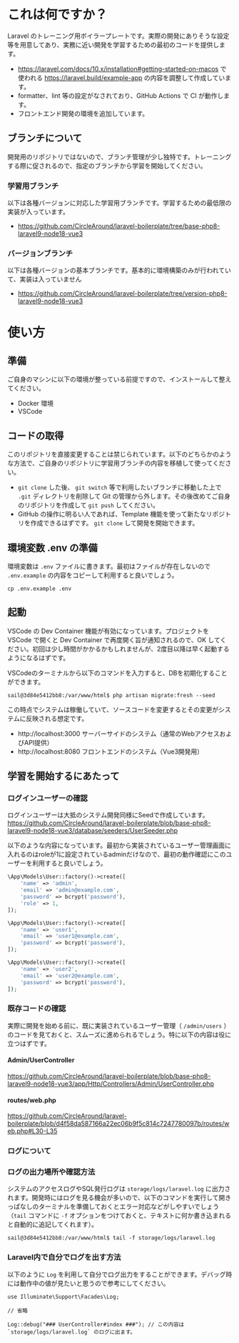 # これは何ですか？

Laravel のトレーニング用ボイラープレートです。実際の開発にありそうな設定等を用意してあり、実務に近い開発を学習するための最初のコードを提供します。

- https://laravel.com/docs/10.x/installation#getting-started-on-macos で使われる https://laravel.build/example-app の内容を調整して作成しています。
- formatter、lint 等の設定がなされており、GitHub Actions で CI が動作します。
- フロントエンド開発の環境を追加しています。

## ブランチについて

開発用のリポジトリではないので、ブランチ管理が少し独特です。トレーニングする際に促されるので、指定のブランチから学習を開始してください。

### 学習用ブランチ

以下は各種バージョンに対応した学習用ブランチです。学習するための最低限の実装が入っています。

- https://github.com/CircleAround/laravel-boilerplate/tree/base-php8-laravel9-node18-vue3

### バージョンブランチ

以下は各種バージョンの基本ブランチです。基本的に環境構築のみが行われていて、実装は入っていません

- https://github.com/CircleAround/laravel-boilerplate/tree/version-php8-laravel9-node18-vue3

# 使い方

## 準備

ご自身のマシンに以下の環境が整っている前提ですので、インストールして整えてください。

- Docker 環境
- VSCode

## コードの取得

このリポジトリを直接変更することは禁じられています。以下のどちらかのような方法で、ご自身のリポジトリに学習用ブランチの内容を移植して使ってください。

- `git clone` した後、 `git switch` 等で利用したいブランチに移動した上で `.git` ディレクトリを削除して Git の管理から外します。その後改めてご自身のリポジトリを作成して `git push` してください。
- GitHub の操作に明るい人であれば、Template 機能を使って新たなリポジトリを作成できるはずです。 `git clone` して開発を開始できます。

## 環境変数 .env の準備

環境変数は `.env` ファイルに書きます。最初はファイルが存在しないので `.env.example` の内容をコピーして利用すると良いでしょう。

```
cp .env.example .env
```

## 起動

VSCode の Dev Container 機能が有効になっています。プロジェクトを VSCode で開くと Dev Container で再度開く旨が通知されるので、OK してください。初回は少し時間がかかるかもしれませんが、2度目以降は早く起動するようになるはずです。

VSCodeのターミナルから以下のコマンドを入力すると、DBを初期化することができます。

```
sail@3d84e5412bb8:/var/www/html$ php artisan migrate:fresh --seed
```

この時点でシステムは稼働していて、ソースコードを変更するとその変更がシステムに反映される想定です。

- http://localhost:3000 サーバーサイドのシステム（通常のWebアクセスおよびAPI提供）
- http://localhost:8080 フロントエンドのシステム（Vue3開発用）

## 学習を開始するにあたって

### ログインユーザーの確認
ログインユーザーは大抵のシステム開発同様にSeedで作成しています。
https://github.com/CircleAround/laravel-boilerplate/blob/base-php8-laravel9-node18-vue3/database/seeders/UserSeeder.php

以下のような内容になっています。最初から実装されているユーザー管理画面に入れるのはroleが1に設定されているadminだけなので、最初の動作確認にこのユーザーを利用すると良いでしょう。

```php
\App\Models\User::factory()->create([
    'name' => 'admin',
    'email' => 'admin@example.com',
    'password' => bcrypt('password'),
    'role' => 1,
]);

\App\Models\User::factory()->create([
    'name' => 'user1',
    'email' => 'user1@example.com',
    'password' => bcrypt('password'),
]);

\App\Models\User::factory()->create([
    'name' => 'user2',
    'email' => 'user2@example.com',
    'password' => bcrypt('password'),
]);
```

### 既存コードの確認
実際に開発を始める前に、既に実装されているユーザー管理（ `/admin/users` ）のコードを見ておくと、スムーズに進められるでしょう。特に以下の内容は役に立つはずです。

#### Admin/UserController
https://github.com/CircleAround/laravel-boilerplate/blob/base-php8-laravel9-node18-vue3/app/Http/Controllers/Admin/UserController.php

#### routes/web.php
https://github.com/CircleAround/laravel-boilerplate/blob/d4f58da587166a22ec06b9f5c814c7247780097b/routes/web.php#L30-L35

### ログについて

### ログの出力場所や確認方法
システムのアクセスログやSQL発行ログは `storage/logs/laravel.log` に出力されます。開発時にはログを見る機会が多いので、以下のコマンドを実行して開きっぱなしのターミナルを準備しておくとエラー対応などがしやすいでしょう（`tail` コマンドに `-f` オプションをつけておくと、テキストに何か書き込まれると自動的に追記してくれます）。

```
sail@3d84e5412bb8:/var/www/html$ tail -f storage/logs/laravel.log
```

### Laravel内で自分でログを出す方法

以下のように `Log` を利用して自分でログ出力をすることができます。デバッグ時には動作中の値が見たいと思うので参考にしてください。

```
use Illuminate\Support\Facades\Log;

// 省略

Log::debug("### UserController#index ###"); // この内容は `storage/logs/laravel.log` のログに出ます。
```

